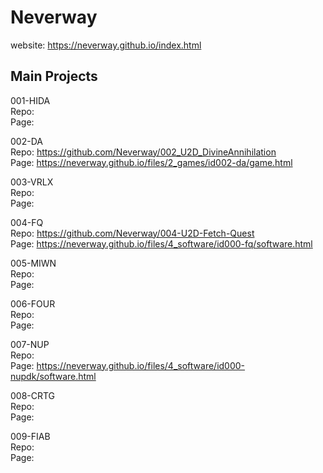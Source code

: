 # Neverway
website: https://neverway.github.io/index.html

__Main Projects__
--
001-HIDA
<br />Repo:
<br />Page:

002-DA
<br />Repo: https://github.com/Neverway/002_U2D_DivineAnnihilation
<br />Page: https://neverway.github.io/files/2_games/id002-da/game.html

003-VRLX
<br />Repo:
<br />Page: 

004-FQ
<br />Repo: https://github.com/Neverway/004-U2D-Fetch-Quest
<br />Page: https://neverway.github.io/files/4_software/id000-fq/software.html

005-MIWN
<br />Repo:
<br />Page:

006-FOUR
<br />Repo:
<br />Page:

007-NUP
<br />Repo:
<br />Page: https://neverway.github.io/files/4_software/id000-nupdk/software.html

008-CRTG
<br />Repo:
<br />Page:

009-FIAB
<br />Repo:
<br />Page:

